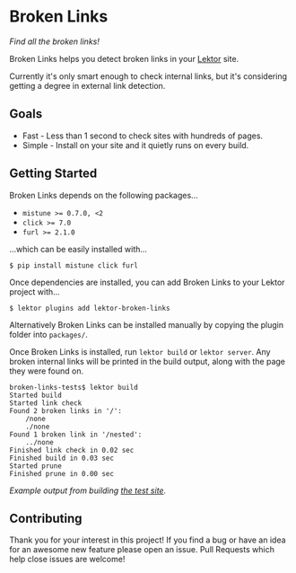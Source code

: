 # Broken Links

*Find all the broken links!*

Broken Links helps you detect broken links in your [Lektor](https://www.getlektor.com/) site.

Currently it's only smart enough to check internal links, but it's considering getting a degree in external link detection.

## Goals

- Fast - Less than 1 second to check sites with hundreds of pages.
- Simple - Install on your site and it quietly runs on every build.

## Getting Started

Broken Links depends on the following packages...
* `mistune >= 0.7.0, <2`
* `click >= 7.0`
* `furl >= 2.1.0`

...which can be easily installed with...

```
$ pip install mistune click furl
```

Once dependencies are installed, you can add Broken Links to your Lektor project with...

```
$ lektor plugins add lektor-broken-links
```

Alternatively Broken Links can be installed manually by copying the plugin folder into `packages/`.

Once Broken Links is installed, run `lektor build` or `lektor server`. Any broken internal links will be printed in the build output, along with the page they were found on.

```
broken-links-tests$ lektor build
Started build
Started link check
Found 2 broken links in '/':
    /none
    ./none
Found 1 broken link in '/nested':
    ../none
Finished link check in 0.02 sec
Finished build in 0.03 sec
Started prune
Finished prune in 0.00 sec
```
*Example output from building [the test site](https://github.com/RotationMatrix/lektor-broken-links-tests).*

## Contributing

Thank you for your interest in this project! If you find a bug or have an idea for an awesome new feature please open an issue.
Pull Requests which help close issues are welcome!
